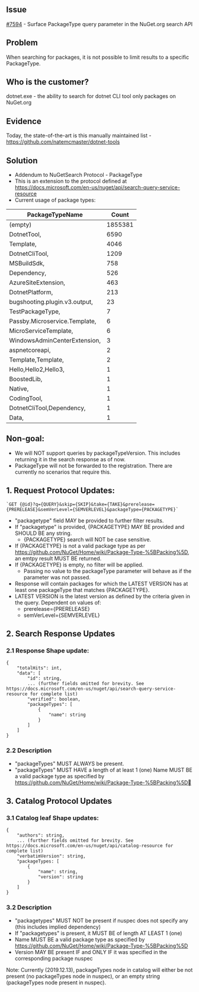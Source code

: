 ## Issue
[#7594](https://github.com/NuGet/NuGetGallery/issues/7594) - Surface PackageType query parameter in the NuGet.org search API

## Problem
When searching for packages, it is not possible to limit results to a specific PackageType.

## Who is the customer?
dotnet.exe - the ability to search for dotnet CLI tool only packages on NuGet.org

## Evidence
Today, the state-of-the-art is this manually maintained list - https://github.com/natemcmaster/dotnet-tools

## Solution
* Addendum to NuGetSearch Protocol - PackageType
* This is an extension to the protocol defined at https://docs.microsoft.com/en-us/nuget/api/search-query-service-resource
* Current usage of package types:

| PackageTypeName               | Count   |
|-------------------------------|---------|
| (empty)                       | 1855381 |
| DotnetTool,                   | 6590    |
| Template,                     | 4046    |
| DotnetCliTool,                | 1209    |
| MSBuildSdk,                   | 758     |
| Dependency,                   | 526     |
| AzureSiteExtension,           | 463     |
| DotnetPlatform,               | 213     |
| bugshooting.plugin.v3.output, | 23      |
| TestPackageType,              | 7       |
| Passby.Microservice.Template, | 6       |
| MicroServiceTemplate,         | 6       |
| WindowsAdminCenterExtension,  | 3       |
| aspnetcoreapi,                | 2       |
| Template,Template,            | 2       |
| Hello,Hello2,Hello3,          | 1       |
| BoostedLib,                   | 1       |
| Native,                       | 1       |
| CodingTool,                   | 1       |
| DotnetCliTool,Dependency,     | 1       |
| Data,                         | 1       |
		

## Non-goal:
* We will NOT support queries by packageTypeVersion. This includes returning it in the search response as of now.
* PackageType will not be forwarded to the registration. There are currently no scenarios that require this.

## 1. Request Protocol Updates:

	`GET {@id}?q={QUERY}&skip={SKIP}&take={TAKE}&prerelease={PRERELEASE}&semVerLevel={SEMVERLEVEL}&packageType={PACKAGETYPE}`

  * "packagetype" field MAY be provided to further filter results.
  * If "packagetype" is provided, {PACKAGETYPE} MAY BE provided and SHOULD BE any string.
    * {PACKAGETYPE} search will NOT be case sensitive.
  * If {PACKAGETYPE} is not a valid package type as per https://github.com/NuGet/Home/wiki/Package-Type-%5BPacking%5D, an emtpy result MUST BE returned.
  * If {PACKAGETYPE} is empty, no filter will be applied.
    * Passing no value to the packageType parameter will behave as if the parameter was not passed.
  * Response will contain packages for which the LATEST VERSION has at least one packageType that matches {PACKAGETYPE}.
  * LATEST VERSION is the latest version as defined by the criteria given in the query. Dependent on values of:
	* prerelease={PRERELEASE}
	* semVerLevel={SEMVERLEVEL}

## 2. Search Response Updates
### 2.1 Response Shape update:

	{
		"totalHits": int,
		"data": [
			"id": string,
			... (further fields omitted for brevity. See https://docs.microsoft.com/en-us/nuget/api/search-query-service-resource for complete list)
			"verified": boolean,
			"packageTypes": [
				{
					"name": string
				}
			]
		]
	}


### 2.2 Description
* "packageTypes" MUST ALWAYS be present.
* "packageTypes" MUST HAVE a length of at least 1 (one)
	Name MUST BE a valid package type as specified by https://github.com/NuGet/Home/wiki/Package-Type-%5BPacking%5D

## 3. Catalog Protocol Updates
### 3.1 Catalog leaf Shape updates:

	{
		"authors": string,
		... (further fields omitted for brevity. See https://docs.microsoft.com/en-us/nuget/api/catalog-resource for complete list)
		"verbatimVersion": string,
		"packageTypes: [
			{
				"name": string,
				"version": string
			}
		]
	}


### 3.2 Description
* "packagetypes" MUST NOT be present if nuspec does not specify any (this includes implied dependency)
* If "packagetypes" is present, it MUST BE of length AT LEAST 1 (one)
* Name MUST BE a valid package type as specified by https://github.com/NuGet/Home/wiki/Package-Type-%5BPacking%5D
* Version MAY BE present IF and ONLY IF it was specified in the corresponding package nuspec
	
Note: Currently (2019.12.13), packageTypes node in catalog will either be not present (no packageTypes node in nuspec), or an empty string (packageTypes node present in nuspec).
